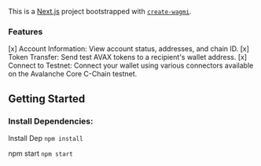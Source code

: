 This is a [Next.js](https://nextjs.org) project bootstrapped with [`create-wagmi`](https://github.com/wevm/wagmi/tree/main/packages/create-wagmi).


### Features
[x] Account Information: View account status, addresses, and chain ID.
[x] Token Transfer: Send test AVAX tokens to a recipient's wallet address.
[x] Connect to Testnet: Connect your wallet using various connectors available on the Avalanche Core C-Chain testnet.

## Getting Started

### Install Dependencies:

Install Dep
`npm install`

npm start
`npm start`